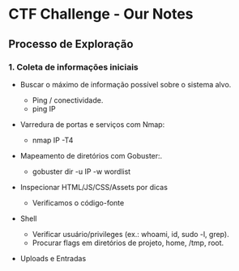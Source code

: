 # CTF Challenge - Our Notes

## Processo de Exploração
### 1. Coleta de informações iniciais

* Buscar o máximo de informação possível sobre o sistema alvo.
  - Ping / conectividade.
  - ping IP
* Varredura de portas e serviços com Nmap:
  - nmap IP -T4
* Mapeamento de diretórios com Gobuster:.
  - gobuster dir -u IP -w wordlist
* Inspecionar HTML/JS/CSS/Assets por dicas
  - Verificamos o código-fonte
* Shell
  - Verificar usuário/privileges (ex.: whoami, id, sudo -l, grep).
  - Procurar flags em diretórios de projeto, home, /tmp, root.

* Uploads e Entradas
  

